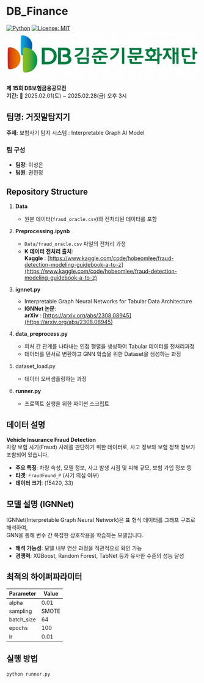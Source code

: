 # DB_Finance  
[![Python](https://img.shields.io/badge/Made%20with-Python-blue.svg?logo=python)]()
[![License: MIT](https://img.shields.io/badge/License-MIT-yellow.svg)]()
![Banner](Images/Banner.jpg)

**제 15회 DB보험금융공모전**  
**기간:** 📅 2025.02.01(토) ~ 2025.02.28(금) 오후 3시
  
  
## 팀명: 거짓말탐지기
**주제:** 보험사기 탐지 시스템 : Interpretable Graph AI Model

### 팀 구성
- **팀장**: 이성은  
- **팀원**: 권헌정  

  
## Repository Structure

1. **Data**  
   - 원본 데이터(`fraud_oracle.csv`)와 전처리된 데이터를 포함

2. **Preprocessing.ipynb**  
   - `Data/fraud_oracle.csv` 파일의 전처리 과정  
   - **K 데이터 전처리 출처**:  
     **Kaggle** : [https://www.kaggle.com/code/hobeomlee/fraud-detection-modeling-guidebook-a-to-z](https://www.kaggle.com/code/hobeomlee/fraud-detection-modeling-guidebook-a-to-z)

3. **ignnet.py**  
   - Interpretable Graph Neural Networks for Tabular Data Architecture  
   - **IGNNet 논문**:  
     **arXiv** : [https://arxiv.org/abs/2308.08945](https://arxiv.org/abs/2308.08945)

4. **data_preprocess.py**
   - 피처 간 관계를 나타내는 인접 행렬을 생성하여 Tabular 데이터를 전처리과정
   - 데이터를 텐서로 변환하고 GNN 학습을 위한 Dataset을 생성하는 과정

5. dataset_load.py
   - 데이터 오버샘플링하는 과정

4. **runner.py**  
   - 프로젝트 실행을 위한 파이썬 스크립트

  
## 데이터 설명
**Vehicle Insurance Fraud Detection**  
차량 보험 사기(Fraud) 사례를 판단하기 위한 데이터로, 사고 정보와 보험 정책 정보가 포함되어 있습니다.

- **주요 특징**: 차량 속성, 모델 정보, 사고 발생 시점 및 피해 규모, 보험 가입 정보 등  
- **타겟**: `FraudFound_P` (사기 의심 여부)  
- **데이터 크기**: (15420, 33)

  
## 모델 설명 (IGNNet)
IGNNet(Interpretable Graph Neural Network)은 표 형식 데이터를 그래프 구조로 해석하여,  
GNN을 통해 변수 간 복잡한 상호작용을 학습하는 모델입니다.

- **해석 가능성**: 모델 내부 연산 과정을 직관적으로 확인 가능  
- **경쟁력**: XGBoost, Random Forest, TabNet 등과 유사한 수준의 성능 달성


## 최적의 하이퍼파라미터

| Parameter   | Value       |
|------------|------------|
| alpha      | 0.01       |
| sampling   | SMOTE      |
| batch_size | 64         |
| epochs     | 100        |
| lr         | 0.01       |

  
## 실행 방법

```bash
python runner.py

